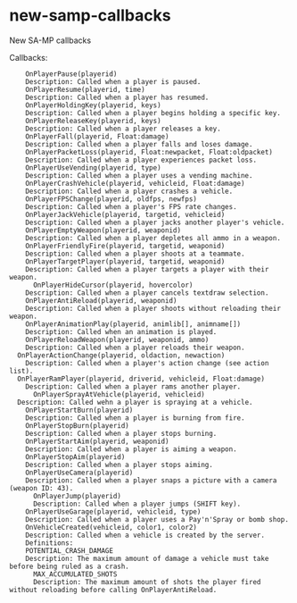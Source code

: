 # new-samp-callbacks
New SA-MP callbacks

Callbacks:

	    OnPlayerPause(playerid)
	    Description: Called when a player is paused.
	    OnPlayerResume(playerid, time)
	    Description: Called when a player has resumed.
	    OnPlayerHoldingKey(playerid, keys)
	    Description: Called when a player begins holding a specific key.
	    OnPlayerReleaseKey(playerid, keys)
	    Description: Called when a player releases a key.
	    OnPlayerFall(playerid, Float:damage)
	    Description: Called when a player falls and loses damage.
	    OnPlayerPacketLoss(playerid, Float:newpacket, Float:oldpacket)
	    Description: Called when a player experiences packet loss.
	    OnPlayerUseVending(playerid, type)
	    Description: Called when a player uses a vending machine.
	    OnPlayerCrashVehicle(playerid, vehicleid, Float:damage)
	    Description: Called when a player crashes a vehicle.
	    OnPlayerFPSChange(playerid, oldfps, newfps)
	    Description: Called when a player's FPS rate changes.
	    OnPlayerJackVehicle(playerid, targetid, vehicleid)
	    Description: Called when a player jacks another player's vehicle.
	    OnPlayerEmptyWeapon(playerid, weaponid)
	    Description: Called when a player depletes all ammo in a weapon.
	    OnPlayerFriendlyFire(playerid, targetid, weaponid)
	    Description: Called when a player shoots at a teammate.
	    OnPlayerTargetPlayer(playerid, targetid, weaponid)
	    Description: Called when a player targets a player with their weapon.
		  OnPlayerHideCursor(playerid, hovercolor)
	    Description: Called when a player cancels textdraw selection.
	    OnPlayerAntiReload(playerid, weaponid)
	    Description: Called when a player shoots without reloading their weapon.
	    OnPlayerAnimationPlay(playerid, animlib[], animname[])
	    Description: Called when an animation is played.
	    OnPlayerReloadWeapon(playerid, weaponid, ammo)
	    Description: Called when a player reloads their weapon.
      OnPlayerActionChange(playerid, oldaction, newaction)
	    Description: Called when a player's action change (see action list).
      OnPlayerRamPlayer(playerid, driverid, vehicleid, Float:damage)
	    Description: Called when a player rams another player.
		  OnPlayerSprayAtVehicle(playerid, vehicleid)
      Description: Called wehn a player is spraying at a vehicle.
	    OnPlayerStartBurn(playerid)
	    Description: Called when a player is burning from fire.
	    OnPlayerStopBurn(playerid)
	    Description: Called when a player stops burning.
	    OnPlayerStartAim(playerid, weaponid)
	    Description: Called when a player is aiming a weapon.
	    OnPlayerStopAim(playerid)
	    Description: Called when a player stops aiming.
	    OnPlayerUseCamera(playerid)
	  	Description: Called when a player snaps a picture with a camera (weapon ID: 43).
		  OnPlayerJump(playerid)
		  Description: Called when a player jumps (SHIFT key).
  		OnPlayerUseGarage(playerid, vehicleid, type)
	  	Description: Called when a player uses a Pay'n'Spray or bomb shop.
	  	OnVehicleCreated(vehicleid, color1, color2)
	  	Description: Called when a vehicle is created by the server.
	    Definitions:
	    POTENTIAL_CRASH_DAMAGE
	    Description: The maximum amount of damage a vehicle must take before being ruled as a crash.
		  MAX_ACCUMULATED_SHOTS
		  Description: The maximum amount of shots the player fired without reloading before calling OnPlayerAntiReload.
